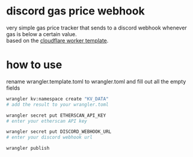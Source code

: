 # discord gas price webhook

very simple gas price tracker that sends to a discord webhook whenever gas is below a certain value.  
based on the [cloudflare worker template](https://github.com/cloudflare/worker-template).

# how to use

rename wrangler.template.toml to wrangler.toml and fill out all the empty fields

```sh
wrangler kv:namespace create "KV_DATA"
# add the result to your wrangler.toml
```

```sh
wrangler secret put ETHERSCAN_API_KEY
# enter your etherscan API key
```

```sh
wrangler secret put DISCORD_WEBHOOK_URL
# enter your discord webhook url
```

```sh
wrangler publish
```